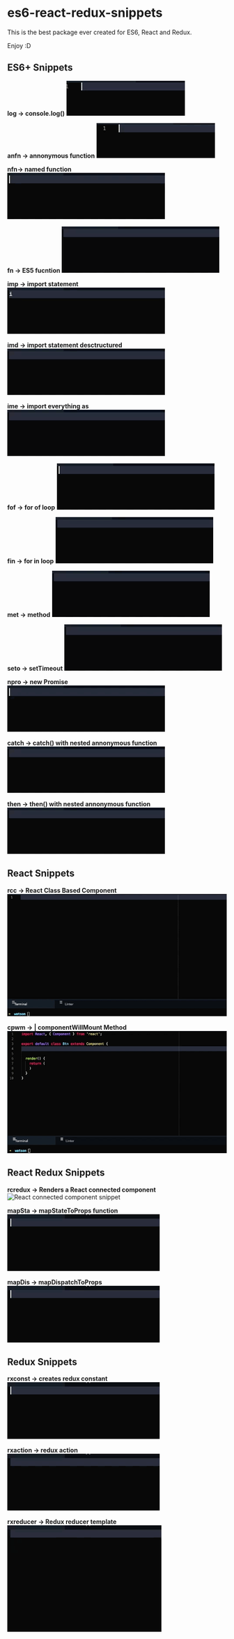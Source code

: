 # es6-react-redux-snippets
This is the best package ever created for ES6, React and Redux.

Enjoy :D


## ES6+ Snippets

**log → console.log()**
![log snippet animation](./docs/log.gif)

**anfn → annonymous function**
![annonymous function snippet](./docs/anfn.gif)

**nfn→ named function**
![named function snippet](./docs/nfn.gif)

**fn → ES5 fucntion**
![ES5 function snippet](./docs/fn.gif)

**imp → import statement**
![import statement snippet](./docs/imp.gif)

**imd → import statement desctructured**
![import statement with destructuring snippet](./docs/imd.gif)

**ime → import everything as**
![import everything snippet](./docs/ime.gif)

**fof → for of loop**
![for of loop snippet](./docs/fof.gif)

**fin → for in loop**
![for in loop snippet](./docs/fin.gif)

**met → method**
![method snippet](./docs/met.gif)

**seto → setTimeout**
![setTimeout snippet](./docs/seto.gif)

**npro → new Promise**
![npro snippet](./docs/npro.gif)

**catch → catch() with nested annonymous function**
![catch method snippet](./docs/catch.gif)

**then → then() with nested annonymous function**
![then function snippet](./docs/then.gif)

## React Snippets

**rcc → React Class Based Component**
![React component snippet](./docs/rcc.gif)

**cpwm → | componentWillMount Method**
![componentWillMount snippet](./docs/cpwm.gif)

## React Redux Snippets

**rcredux → Renders a React connected component**
![React connected component snippet](./docs/rcredux.gif)

**mapSta → mapStateToProps function**
![mapStateToProps function snippet](./docs/mapSta.gif)

**mapDis → mapDispatchToProps**
![mapDispatchToProps function snippet](./docs/mapDis.gif)

## Redux Snippets

**rxconst → creates redux constant**
![redux constant snippet](./docs/rxconst.gif)

**rxaction → redux action**
![redux action snippet](./docs/rxaction.gif)

**rxreducer → Redux reducer template**
![redux reducer snippet](./docs/rxreducer.gif)
